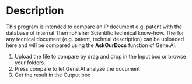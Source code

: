 # Description
 
This program is intended to compare an IP document e.g. patent with the database of internal ThermoFisher Scientific technical know-how.
Therfor any tecnical document (e.g. patent, technial description) can be uploaded here and will be compared using the **AskOurDocs** function of Gene.AI.

1. Upload the file to compare by drag and drop in the Input box or browse your folders.
2. Press compare to let Gene.AI analyze the document
3. Get the result in the Output box
